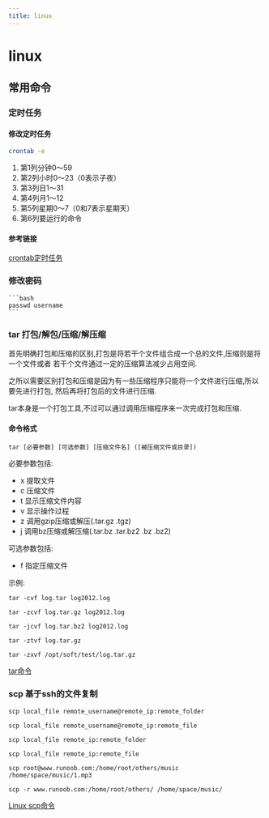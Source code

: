 ```yaml
---
title: linux
---
```


# linux

## 常用命令

### 定时任务

#### 修改定时任务

```bash
crontab -e
```

1. 第1列分钟0～59
1. 第2列小时0～23（0表示子夜）
1. 第3列日1～31
1. 第4列月1～12
1. 第5列星期0～7（0和7表示星期天）
1. 第6列要运行的命令

#### 参考链接

[crontab定时任务](https://linuxtools-rst.readthedocs.io/zh_CN/latest/tool/crontab.html)

### 修改密码

    ```bash
    passwd username
    ```

### tar 打包/解包/压缩/解压缩

首先明确打包和压缩的区别,打包是将若干个文件组合成一个总的文件,压缩则是将一个文件或者
若干个文件通过一定的压缩算法减少占用空间.

之所以需要区别打包和压缩是因为有一些压缩程序只能将一个文件进行压缩,所以要先进行打包,
然后再将打包后的文件进行压缩.

tar本身是一个打包工具,不过可以通过调用压缩程序来一次完成打包和压缩.

#### 命令格式

```shell script
tar [必要参数] [可选参数] [压缩文件名] ([被压缩文件或目录])
```

必要参数包括:
* x 提取文件
* c 压缩文件
* t 显示压缩文件内容
* v 显示操作过程
* z 调用gzip压缩或解压(.tar.gz .tgz)
* j 调用bz压缩或解压缩(.tar.bz .tar.bz2 .bz .bz2)

可选参数包括:

* f 指定压缩文件

示例:
```shell script
tar -cvf log.tar log2012.log

tar -zcvf log.tar.gz log2012.log

tar -jcvf log.tar.bz2 log2012.log

tar -ztvf log.tar.gz

tar -zxvf /opt/soft/test/log.tar.gz
```

[tar命令](https://www.cnblogs.com/peida/archive/2012/11/30/2795656.HTML)

### scp 基于ssh的文件复制

```shell script
scp local_file remote_username@remote_ip:remote_folder 

scp local_file remote_username@remote_ip:remote_file 

scp local_file remote_ip:remote_folder 

scp local_file remote_ip:remote_file 

scp root@www.runoob.com:/home/root/others/music /home/space/music/1.mp3 

scp -r www.runoob.com:/home/root/others/ /home/space/music/
```

[Linux scp命令](https://www.runoob.com/linux/linux-comm-scp.html)